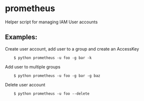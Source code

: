 # prometheus

Helper script for managing IAM User accounts

## Examples:

Create user account, add user to a group and create an AccessKey

        $ python prometheus -u foo -g bar -k

Add user to multiple groups

        $ python prometheus -u foo -g bar -g baz

Delete user account

        $ python prometheus -u foo --delete
